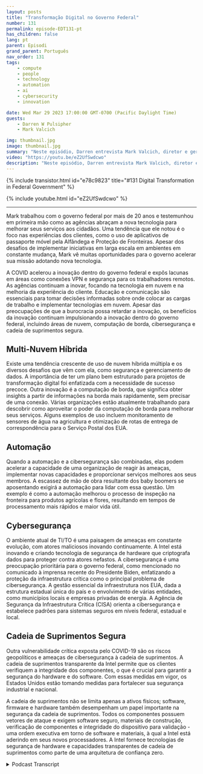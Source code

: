 ```yaml
---
layout: posts
title: "Transformação Digital no Governo Federal"
number: 131
permalink: episode-EDT131-pt
has_children: false
lang: pt
parent: Episodi
grand_parent: Português
nav_order: 131
tags:
    - compute
    - people
    - technology
    - automation
    - ai
    - cybersecurity
    - innovation

date: Wed Mar 29 2023 17:00:00 GMT-0700 (Pacific Daylight Time)
guests:
    - Darren W Pulsipher
    - Mark Valcich

img: thumbnail.jpg
image: thumbnail.jpg
summary: "Neste episódio, Darren entrevista Mark Valcich, diretor e gerente geral do Setor Público Civil Federal da Intel. Os anos de experiência de Mark brilham enquanto ele descreve as tendências atuais na transformação digital do governo civil federal."
video: "https://youtu.be/eZ2UfSwdcwo"
description: "Neste episódio, Darren entrevista Mark Valcich, diretor e gerente geral do Setor Público Civil Federal da Intel. Os anos de experiência de Mark brilham enquanto ele descreve as tendências atuais na transformação digital do governo civil federal."
---
```


<div>
{% include transistor.html id="e78c9823" title="#131 Digital Transformation in Federal Government" %}

{% include youtube.html id="eZ2UfSwdcwo" %}
</div>

---

Mark trabalhou com o governo federal por mais de 20 anos e testemunhou em primeira mão como as agências abraçam a nova tecnologia para melhorar seus serviços aos cidadãos. Uma tendência que ele notou é o foco nas experiências dos clientes, como o uso de aplicativos de passaporte móvel pela Alfândega e Proteção de Fronteiras. Apesar dos desafios de implementar iniciativas em larga escala em ambientes em constante mudança, Mark vê muitas oportunidades para o governo acelerar sua missão adotando nova tecnologia.

A COVID acelerou a inovação dentro do governo federal e expôs lacunas em áreas como conexões VPN e segurança para os trabalhadores remotos. As agências continuam a inovar, focando na tecnologia em nuvem e na melhoria da experiência do cliente. Educação e comunicação são essenciais para tomar decisões informadas sobre onde colocar as cargas de trabalho e implementar tecnologias em nuvem. Apesar das preocupações de que a burocracia possa retardar a inovação, os benefícios da inovação continuam impulsionando a inovação dentro do governo federal, incluindo áreas de nuvem, computação de borda, cibersegurança e cadeia de suprimentos segura.

## Multi-Nuvem Híbrida

Existe uma tendência crescente de uso de nuvem híbrida múltipla e os diversos desafios que vêm com ela, como segurança e gerenciamento de dados. A importância de ter um plano bem estruturado para projetos de transformação digital foi enfatizada com a necessidade de sucesso precoce. Outra inovação é a computação de borda, que significa obter insights a partir de informações na borda mais rapidamente, sem precisar de uma conexão. Várias organizações estão atualmente trabalhando para descobrir como aproveitar o poder da computação de borda para melhorar seus serviços. Alguns exemplos de uso incluem monitoramento de sensores de água na agricultura e otimização de rotas de entrega de correspondência para o Serviço Postal dos EUA.

## Automação

Quando a automação e a cibersegurança são combinadas, elas podem acelerar a capacidade de uma organização de reagir às ameaças, implementar novas capacidades e proporcionar serviços melhores aos seus membros. A escassez de mão de obra resultante dos baby boomers se aposentando exigirá a automação para lidar com essa questão. Um exemplo é como a automação melhorou o processo de inspeção na fronteira para produtos agrícolas e flores, resultando em tempos de processamento mais rápidos e maior vida útil.

## Cybersegurança

O ambiente atual de TI/TO é uma paisagem de ameaças em constante evolução, com atores maliciosos inovando continuamente. A Intel está inovando e criando tecnologia de segurança de hardware que criptografa dados para proteger contra atores nefastos. A cibersegurança é uma preocupação prioritária para o governo federal, como mencionado no comunicado à imprensa recente do Presidente Biden, enfatizando a proteção da infraestrutura crítica como o principal problema de cibersegurança. A gestão essencial da infraestrutura nos EUA, dada a estrutura estadual única do país e o envolvimento de várias entidades, como municípios locais e empresas privadas de energia. A Agência de Segurança da Infraestrutura Crítica (CISA) orienta a cibersegurança e estabelece padrões para sistemas seguros em níveis federal, estadual e local.

## Cadeia de Suprimentos Segura

Outra vulnerabilidade crítica exposta pelo COVID-19 são os riscos geopolíticos e ameaças de cibersegurança à cadeia de suprimentos. A cadeia de suprimentos transparente da Intel permite que os clientes verifiquem a integridade dos componentes, o que é crucial para garantir a segurança do hardware e do software. Com essas medidas em vigor, os Estados Unidos estão tomando medidas para fortalecer sua segurança industrial e nacional.

A cadeia de suprimentos não se limita apenas a ativos físicos; software, firmware e hardware também desempenham um papel importante na segurança da cadeia de suprimentos. Todos os componentes possuem vetores de ataque e exigem software seguro, materiais de construção, verificação de componentes e integridade do dispositivo para validação - uma ordem executiva em torno de software e materiais, à qual a Intel está aderindo em seus novos processadores. A Intel fornece tecnologias de segurança de hardware e capacidades transparentes de cadeia de suprimentos como parte de uma arquitetura de confiança zero.



<details>
<summary> Podcast Transcript </summary>

<p></p>

</details>
